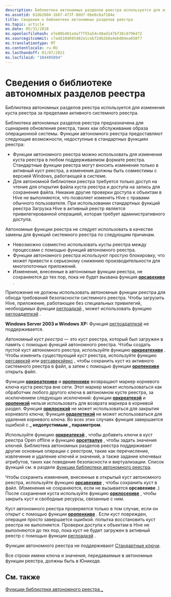 ```yaml
---
description: Библиотека автономных разделов реестра используется для изменения куста реестра за пределами активного системного реестра.
ms.assetid: 61db2804-1b67-473f-8dd7-6be6c6a7184e
title: Сведения о библиотеке автономных разделов реестра
ms.topic: article
ms.date: 05/31/2018
ms.openlocfilehash: e7e08b401a4a77f55a54c48ad147bf38c8796472
ms.sourcegitcommit: c7add10d695482e1ceb72d62b8a4ebd84ea050f7
ms.translationtype: MT
ms.contentlocale: ru-RU
ms.lasthandoff: 01/07/2021
ms.locfileid: "104495894"
---
```

# <a name="about-the-offline-registry-library"></a>Сведения о библиотеке автономных разделов реестра

Библиотека автономных разделов реестра используется для изменения куста реестра за пределами активного системного реестра.

Библиотека автономных разделов реестра предназначена для сценариев обновления реестра, таких как обслуживание образа операционной системы. Функции автономного реестра предоставляют следующие возможности, недоступные в стандартных функциях реестра:

-   Функции автономного реестра можно использовать для изменения куста реестра в любом поддерживаемом формате реестра. Стандартные функции реестра могут вносить изменения только в активный куст реестра, а изменения должны быть совместимы с версией Windows, работающей в системе.
-   Для автономной библиотеки реестра требуется только доступ на чтение для открытия файла куста реестра и доступа на запись для сохранения файла. Никакие другие проверки доступа к объектам в Hive не выполняются, что позволяет изменять Hive с правами обычного пользователя. При использовании стандартных функций реестра Загрузка Hive в активный реестр является привилегированной операцией, которая требует административного доступа.

Автономные функции реестра не следует использовать в качестве замены для функций системного реестра по следующим причинам.

-   Невозможно совместно использовать кусты реестра между процессами с помощью функций автономного реестра.
-   Функции автономного реестра используют простую блокировку, что может привести к серьезному снижению производительности для многопоточных приложений.
-   Изменения, внесенные в автономные функции реестра, не сохраняются до тех пор, пока не будет вызвана функция [**орсавехиве**](orsavehive.md) .

Приложения не должны использовать автономные функции реестра для обхода требований безопасности системного реестра. Чтобы загрузить Hive, приложение, работающее без специальных привилегий, необходимых функции [реглоадкэй](/windows/win32/api/winreg/nf-winreg-regloadkeya) , может использовать функцию [реглоадаппкэй](/windows/win32/api/winreg/nf-winreg-regloadappkeya) .

**Windows Server 2003 и Windows XP:** Функция [реглоадаппкэй](/windows/win32/api/winreg/nf-winreg-regloadappkeya) не поддерживается.

*Автономный куст реестра* — это куст реестра, который был загружен в память с помощью функций автономного реестра. Чтобы создать пустой куст автономного реестра, используйте функцию [**оркреатехиве**](orcreatehive.md) . Чтобы изменить существующий куст реестра, используйте функцию [регсавекэй](/windows/win32/api/winreg/nf-winreg-regsavekeya) или [регсавекэйекс](/windows/win32/api/winreg/nf-winreg-regsavekeyexa) , чтобы сохранить куст из активного системного реестра в файл, а затем с помощью функции [**оропенхиве**](oropenhive.md) открыть файл.

Функции [**оркреатехиве**](orcreatehive.md) и [**оропенхиве**](oropenhive.md) возвращают маркер корневого ключа куста реестра вне сети. Этот маркер может использоваться как обработчик любого другого ключа в автономном кусте реестра, за исключением следующих исключений: функции [**оркреатекэй**](orcreatekey.md) и [**оропенкэй**](oropenkey.md) нельзя использовать для возврата маркера в корневой раздел. Функция [**орклосекэй**](orclosekey.md) не может использоваться для закрытия корневого ключа; Функция [**орделетекэй**](ordeletekey.md) не может использоваться для удаления корневого ключа. Во всех этих случаях функция завершается ошибкой с **\_ недопустимым \_ параметром**.

Используйте функцию [**оркреатекэй**](orcreatekey.md) , чтобы добавить ключи в куст реестра Open offline и функцию [**орсетвалуе**](orsetvalue.md) , чтобы задать значения ключей. Библиотека автономных разделов реестра поддерживает другие основные операции с реестром, такие как перечисление, извлечение и удаление ключей и значений, а также задание ключевых атрибутов, таких как поведение безопасности и виртуализации. Список функций см. в разделе [функции библиотеки автономного реестра](offline-registry-library-functions.md).

Чтобы сохранить изменения, внесенные в открытый куст автономного реестра, используйте функцию [**орсавехиве**](orsavehive.md) , чтобы сохранить куст в файл. (Изменения не сохраняются, если не вызывается **орсавехиве** .) После сохранения куста используйте функцию [**орклосехиве**](orclosehive.md) , чтобы закрыть куст и свободные ресурсы, связанные с ним.

Куст автономного реестра проверяется только в том случае, если он открыт с помощью функции [**оропенхиве**](oropenhive.md) . Если куст поврежден, операция просто завершается ошибкой. попытка восстановить куст реестра не выполняется. Проверки доступа к объектам в Hive не выполняются до тех пор, пока куст не будет загружен в активный реестр с помощью функции [реглоадкэй](/windows/win32/api/winreg/nf-winreg-regloadkeya) .

Функции автономного реестра не поддерживают [Стандартные ключи](../sysinfo/predefined-keys.md).

Все строки имени ключа и значения, передаваемые в автономные функции реестра, должны быть в Юникоде.

## <a name="related-topics"></a>См. также

<dl> <dt>

[Функции библиотеки автономного реестра \_](offline-registry-library-functions.md)
</dt> </dl>

 

 
